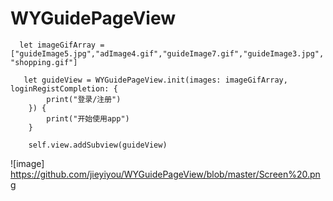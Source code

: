# WYGuidePageView

      let imageGifArray = ["guideImage5.jpg","adImage4.gif","guideImage7.gif","guideImage3.jpg", "shopping.gif"]
       
       let guideView = WYGuidePageView.init(images: imageGifArray, loginRegistCompletion: {
            print("登录/注册")
        }) {
            print("开始使用app")
        }
        
        self.view.addSubview(guideView)
![image] https://github.com/jieyiyou/WYGuidePageView/blob/master/Screen%20.png
